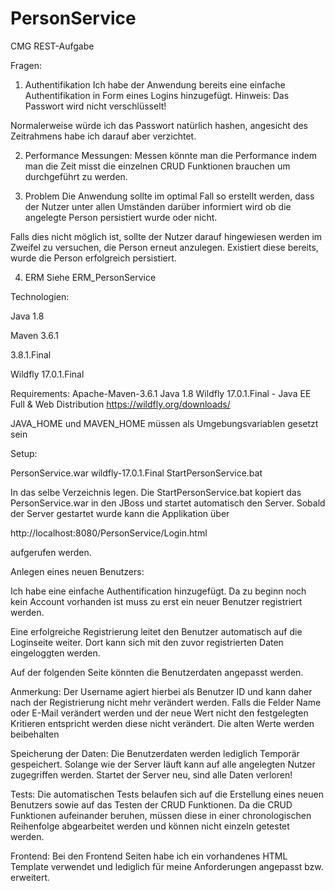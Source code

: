 # PersonService
CMG REST-Aufgabe

Fragen:

1. Authentifikation
Ich habe der Anwendung bereits eine einfache Authentifikation in Form eines Logins hinzugefügt. Hinweis: Das Passwort wird nicht verschlüsselt!

Normalerweise würde ich das Passwort natürlich hashen, angesicht des Zeitrahmens habe ich darauf aber verzichtet.

2. Performance Messungen:
Messen könnte man die Performance indem man die Zeit misst die einzelnen CRUD Funktionen brauchen um durchgeführt zu werden.

3. Problem
Die Anwendung sollte im optimal Fall so erstellt werden, dass der Nutzer unter allen Umständen darüber informiert wird ob die angelegte Person persistiert wurde oder nicht.

Falls dies nicht möglich ist, sollte der Nutzer darauf hingewiesen werden im Zweifel zu versuchen, die Person erneut anzulegen. Existiert diese bereits, wurde die Person erfolgreich persistiert.

4. ERM Siehe ERM_PersonService


Technologien:

Java 1.8

Maven 3.6.1

3.8.1.Final

Wildfly 17.0.1.Final

Requirements: Apache-Maven-3.6.1 Java 1.8 Wildfly 17.0.1.Final - Java EE Full & Web Distribution https://wildfly.org/downloads/

JAVA_HOME und MAVEN_HOME müssen als Umgebungsvariablen gesetzt sein

Setup:

PersonService.war wildfly-17.0.1.Final StartPersonService.bat

In das selbe Verzeichnis legen. Die StartPersonService.bat kopiert das PersonService.war in den JBoss und startet automatisch den Server. Sobald der Server gestartet wurde kann die Applikation über

http://localhost:8080/PersonService/Login.html

aufgerufen werden.

Anlegen eines neuen Benutzers:

Ich habe eine einfache Authentification hinzugefügt. Da zu beginn noch kein Account vorhanden ist muss zu erst ein neuer Benutzer registriert werden.

Eine erfolgreiche Registrierung leitet den Benutzer automatisch auf die Loginseite weiter. Dort kann sich mit den zuvor registrierten Daten eingeloggten werden.

Auf der folgenden Seite könnten die Benutzerdaten angepasst werden.

Anmerkung: Der Username agiert hierbei als Benutzer ID und kann daher nach der Registrierung nicht mehr verändert werden. Falls die Felder Name oder E-Mail verändert werden und der neue Wert nicht den festgelegten Kritieren entspricht werden diese nicht verändert. Die alten Werte werden beibehalten

Speicherung der Daten: Die Benutzerdaten werden lediglich Temporär gespeichert. Solange wie der Server läuft kann auf alle angelegten Nutzer zugegriffen werden. Startet der Server neu, sind alle Daten verloren!

Tests: Die automatischen Tests belaufen sich auf die Erstellung eines neuen Benutzers sowie auf das Testen der CRUD Funktionen. Da die CRUD Funktionen aufeinander beruhen, müssen diese in einer chronologischen Reihenfolge abgearbeitet werden und können nicht einzeln getestet werden.

Frontend: Bei den Frontend Seiten habe ich ein vorhandenes HTML Template verwendet und lediglich für meine Anforderungen angepasst bzw. erweitert.
